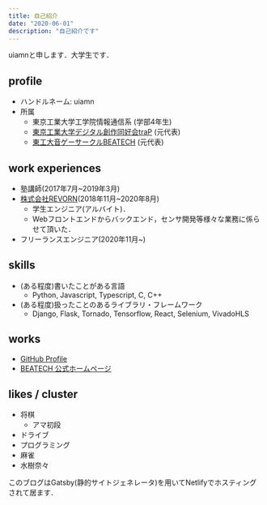 ```yaml
---
title: 自己紹介
date: "2020-06-01"
description: "自己紹介です"
---
```


uiamnと申します．大学生です．


## profile

* ハンドルネーム: uiamn
* 所属
  * 東京工業大学工学院情報通信系 (学部4年生)
  * [東京工業大学デジタル創作同好会traP](https://trap.jp/) (元代表)
  * [東工大音ゲーサークルBEATECH](https://beatech.mydns.jp/) (元代表)



## work experiences

* 塾講師(2017年7月~2019年3月)
* [株式会社REVORN](https://www.revorn.co.jp/)(2018年11月~2020年8月)
  * 学生エンジニア(アルバイト)．
  * Webフロントエンドからバックエンド，センサ開発等様々な業務に係らせて頂いた．
* フリーランスエンジニア(2020年11月~)

## skills

* (ある程度)書いたことがある言語
  * Python, Javascript, Typescript, C, C++
* (ある程度)扱ったことのあるライブラリ・フレームワーク
  * Django, Flask, Tornado, Tensorflow, React, Selenium, VivadoHLS

## works

* [GitHub Profile](https://github.com/uiamn)
* [BEATECH 公式ホームページ](https://beatech.mydns.jp/)

## likes / cluster

* 将棋
  * アマ初段
* ドライブ
* プログラミング
* 麻雀
* 水樹奈々


このブログはGatsby(静的サイトジェネレータ)を用いてNetlifyでホスティングされて居ます．
